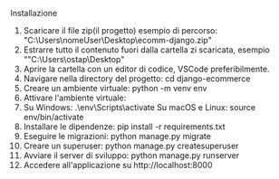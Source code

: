 Installazione
1. Scaricare il file zip(il progetto) esempio di percorso: "C:\Users\nomeUser\Desktop\ecomm-django.zip"
2. Estrarre tutto il contenuto fuori dalla cartella zi scaricata, esempio ""C:\Users\ostap\Desktop\"
3. Aprire la cartella con un editor di codice, VSCode preferibilmente.
4. Navigare nella directory del progetto: cd django-ecommerce
5. Creare un ambiente virtuale: python -m venv env
6. Attivare l'ambiente virtuale:
7. Su Windows: .\env\Scripts\activate
   Su macOS e Linux: source env/bin/activate
8. Installare le dipendenze: pip install -r requirements.txt
9. Eseguire le migrazioni: python manage.py migrate
10. Creare un superuser: python manage.py createsuperuser
11. Avviare il server di sviluppo: python manage.py runserver
12. Accedere all'applicazione su http://localhost:8000
